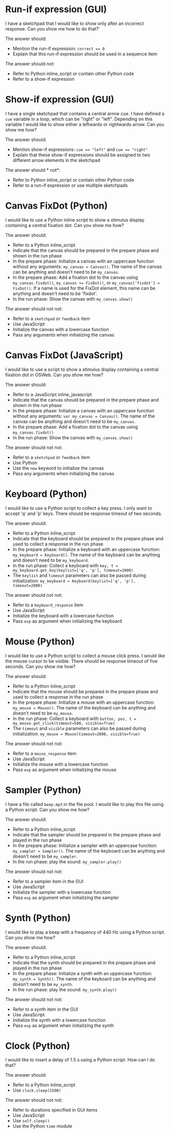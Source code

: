 # Run-if expression (GUI)

I have a sketchpad that I would like to show only after an incorrect response. Can you show me how to do that?'

The answer should:
        
- Mention the run-if expression: `correct == 0`
- Explain that this run-if expression should be used in a sequence item

The answer should *not*:

- Refer to Python inline_script or contain other Python code
- Refer to a show-if expression

# Show-if expression (GUI)

I have a single sketchpad that contains a central arrow cue. I have defined a `cue` variable in a loop, which can be "right" or "left". Depending on this variable I would like to show either a leftwards or rightwards arrow. Can you show me how?

The answer should:

- Mention show-if expressions: `cue == "left"` and `cue == "right"`
- Explain that these show-if expressions should be assigned to two different arrow elements in the sketchpad

The answer should * not*:

- Refer to Python inline_script or contain other Python code
- Refer to a run-if expression or use multiple sketchpads


# Canvas FixDot (Python)

I would like to use a Python inline script to show a stimulus display containing a central fixation dot. Can you show me how?

The answer should:

- Refer to a Python inline_script
- Indicate that the canvas should be prepared in the prepare phase and shown in the run phase
- In the prepare phase: Initialize a canvas with an uppercase function without any arguments: `my_canvas = Canvas()`. The name of the canvas can be anything and doesn't need to be `my_canvas`.
- In the prepare phase: Add a fixation dot to the canvas using `my_canvas.fixdot()`, `my_canvas += FixDot()`, or `my_canvas['fixdot'] = FixDot()`. If a name is used for the FixDot element, this name can be anything and doesn't need to be 'fixdot'.
- In the run phase: Show the canvas with `my_canvas.show()`

The answer should not not:

- Refer to a `sketchpad` or `feedback` item
- Use JavaScript
- Initialize the canvas with a lowercase function
- Pass any arguments when initializing the canvas 


# Canvas FixDot (JavaScript)

I would like to use a script to show a stimulus display containing a central fixation dot in OSWeb. Can you show me how?

The answer should:

- Refer to a JavaScript inline_javascript
- Indicate that the canvas should be prepared in the prepare phase and shown in the run phase
- In the prepare phase: Initialize a canvas with an uppercase function without any arguments: `var my_canvas = Canvas()`. The name of the canvas can be anything and doesn't need to be `my_canvas`.
- In the prepare phase: Add a fixation dot to the canvas using `my_canvas.fixdot()`
- In the run phase: Show the canvas with `my_canvas.show()`

The answer should not not:

- Refer to a `sketchpad` or `feedback` item
- Use Python
- Use the `new` keyword to initialize the canvas
- Pass any arguments when initializing the canvas


# Keyboard (Python)

I would like to use a Python script to collect a key press. I only want to accept 'q' and 'p' keys. There should be response timeout of two seconds.

The answer should:

- Refer to a Python inline_script
- Indicate that the keyboard should be prepared in the prepare phase and used to collect a response in the run phase
- In the prepare phase: Initialize a keyboard with an uppercase function: `my_keyboard = Keyboard()`. The name of the keyboard can be anything and doesn't need to be `my_keyboard`.
- In the run phase: Collect a keyboard with `key, t = my_keyboard.get_key(keylist=['q', 'p'], timeout=2000)`
- The `keylist` and `timeout` parameters can also be passed during initialization: `my_keyboard = Keyboard(keylist=['q', 'p'], timeout=2000)`

The answer should not not:

- Refer to a `keyboard_response` item
- Use JavaScript
- Initialize the keyboard with a lowercase function
- Pass `exp` as argument when initializing the keyboard


# Mouse (Python)

I would like to use a Python script to collect a mouse click press. I would like the mouse cursor to be visible. There should be response timeout of five seconds. Can you show me how?

The answer should:

- Refer to a Python inline_script
- Indicate that the mouse should be prepared in the prepare phase and used to collect a response in the run phase
- In the prepare phase: Initialize a mouse with an uppercase function: `my_mouse = Mouse()`. The name of the keyboard can be anything and doesn't need to be `my_mouse`.
- In the run phase: Collect a keyboard with `button, pos, t = my_mouse.get_click(timeout=500, visible=True)`
- The `timeout` and `visible` parameters can also be passed during initialization: `my_mouse = Mouse(timeout=2000, visible=True)`

The answer should not not:

- Refer to a `mouse_response` item
- Use JavaScript
- Initialize the mouse with a lowercase function
- Pass `exp` as argument when initializing the mouse


# Sampler (Python)

I have a file called `beep.mp3` in the file pool. I would like to play this file using a Python script. Can you show me how?

The answer should:

- Refer to a Python inline_script
- Indicate that the sampler should be prepared in the prepare phase and played in the run phase
- In the prepare phase: Initialize a sampler with an uppercase function: `my_sampler = Sampler()`. The name of the keyboard can be anything and doesn't need to be `my_sampler`.
- In the run phase: play the sound: `my_sampler.play()`

The answer should not not:

- Refer to a sampler item in the GUI
- Use JavaScript
- Initialize the sampler with a lowercase function
- Pass `exp` as argument when initializing the sampler


# Synth (Python)

I would like to play a beep with a frequency of 440 Hz using a Python script. Can you show me how?

The answer should:

- Refer to a Python inline_script
- Indicate that the synth should be prepared in the prepare phase and played in the run phase
- In the prepare phase: Initialize a synth with an uppercase function: `my_synth = Synth()`. The name of the keyboard can be anything and doesn't need to be `my_synth`.
- In the run phase: play the sound: `my_synth.play()`

The answer should not not:

- Refer to a synth item in the GUI
- Use JavaScript
- Initialize the synth with a lowercase function
- Pass `exp` as argument when initializing the synth


# Clock (Python)

I would like to insert a delay of 1.5 s using a Python script. How can I do that?

The answer should:

- Refer to a Python inline_script
- Use `clock.sleep(1500)`

The answer should not not:

- Refer to durations specified in GUI items
- Use JavaScript
- Use `self.sleep()`
- Use the Python `time` module

